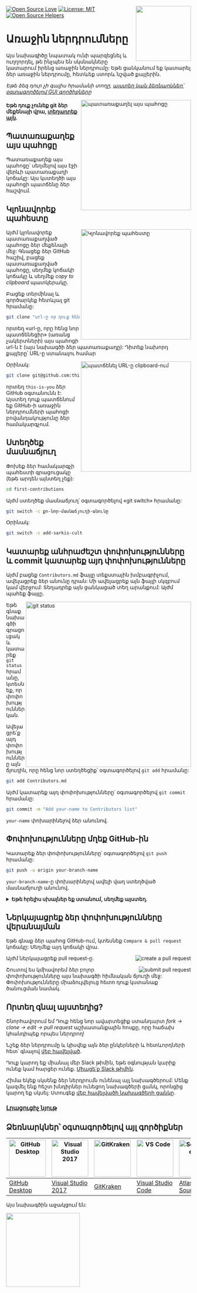 [![Open Source Love](https://firstcontributions.github.io/open-source-badges/badges/open-source-v1/open-source.svg)](https://github.com/firstcontributions/open-source-badges)
[<img align="right" width="150" src="https://firstcontributions.github.io/assets/Readme/join-slack-team.png">](https://join.slack.com/t/firstcontributors/shared_invite/zt-1n4y7xnk0-DnLVTaN6U9xLU79H5Hi62w)
[![License: MIT](https://img.shields.io/badge/License-MIT-green.svg)](https://opensource.org/licenses/MIT)
[![Open Source Helpers](https://www.codetriage.com/roshanjossey/first-contributions/badges/users.svg)](https://www.codetriage.com/roshanjossey/first-contributions)

# Առաջին ներդրումները

Այս նախագիծը նպատակ ունի պարզեցնել և ուղղորդել, թե ինչպես են սկսնակները կատարում իրենց առաջին ներդրումը: Եթե ​​ցանկանում եք կատարել ձեր առաջին ներդրումը, հետևեք ստորև նշված քայլերին.

_Եթե ​​ձեզ դուր չի գալիս հրամանի տողը, [այստեղ կան ձեռնարկներ՝ օգտագործելով GUI գործիքները](#tutorials-using-other-tools)_

<img align="right" width="300" src="https://firstcontributions.github.io/assets/Readme/fork.png" alt="պատառաքաղել այս պահոցը" />

#### Եթե ​​դուք չունեք git ձեր մեքենայի վրա, [տեղադրեք այն](https://docs.github.com/en/get-started/quickstart/set-up-git).

## Պատառաքաղեք այս պահոցը

Պատառաքաղեք այս պահոցը՝ սեղմելով այս էջի վերևի պատառաքաղի կոճակը:
Այս կստեղծի այս պահոցի պատճենը ձեր հաշվում.

## Կլոնավորեք պահեստը

<img align="right" width="300" src="https://firstcontributions.github.io/assets/Readme/clone.png" alt="Կլոնավորեք պահեստը" />

Այժմ կլոնավորեք պատառաքաղված պահոցը ձեր մեքենայի մեջ: Գնացեք ձեր GitHub հաշիվ, բացեք պատառաքաղված պահոցը, սեղմեք կոճակի կոճակը և սեղմեք _copy to clipboard_ պատկերակը.

Բացեք տերմինալ և գործարկեք հետևյալ git հրամանը:

```bash
git clone "url-ը որ դուք հենց նոր պատճենեցիք"
```

որտեղ «url-ը, որը հենց նոր պատճենեցիր» (առանց չակերտների) այս պահոցի url-ն է (այս նախագծի ձեր պատառաքաղը): Դիտեք նախորդ քայլերը՝ URL-ը ստանալու համար

<img align="right" width="300" src="https://firstcontributions.github.io/assets/Readme/copy-to-clipboard.png" alt="պատճենել URL-ը clipboard-ում" />

Օրինակ:

```bash
git clone git@github.com:this-is-you/first-contributions.git
```

որտեղ `this-is-you` ձեր GitHub օգտանունն է: Այստեղ դուք պատճենում եք GitHub-ի առաջին ներդրումների պահոցի բովանդակությունը ձեր համակարգչում.

## Ստեղծեք մասնաճյուղ

Փոխեք ձեր համակարգչի պահեստի գրացուցակը (եթե արդեն այնտեղ չեք):

```bash
cd first-contributions
```

Այժմ ստեղծեք մասնաճյուղ՝ օգտագործելով «git switch» հրամանը:

```bash
git switch -c քո-նոր-մասնաճյուղի-անունը
```

Օրինակ:

```bash
git switch -c add-sarkis-cult
```

## Կատարեք անհրաժեշտ փոփոխությունները և commit կատարեք այդ փոփոխությունները

Այժմ բացեք `Contributors.md` ֆայլը տեքստային խմբագրիչում, ավելացրեք ձեր անունը դրան: Մի ավելացրեք այն ֆայլի սկզբում կամ վերջում: Տեղադրեք այն ցանկացած տեղ արանքում: Այժմ պահեք ֆայլը.

<img align="right" width="450" src="https://firstcontributions.github.io/assets/Readme/git-status.png" alt="git status" />

Եթե ​​գնաք նախագծի գրացուցակ և կատարեք `git status` հրամանը, կտեսնեք, որ փոփոխություններ կան.

Ավելացրե՛ք այդ փոփոխությունները այն ճյուղին, որը հենց նոր ստեղծեցիք՝ օգտագործելով `git add` հրամանը:

```bash
git add Contributors.md
```

Այժմ կատարեք այդ փոփոխությունները՝ օգտագործելով `git commit` հրամանը:

```bash
git commit -m "Add your-name to Contributors list"
```

`your-name` փոխարինելով ձեր անունով.

## Փոփոխությունները մղեք GitHub-ին

Կատարեք ձեր փոփոխությունները՝ օգտագործելով `git push` հրամանը:

```bash
git push -u origin your-branch-name
```

`your-branch-name`-ը փոխարինելով ավելի վաղ ստեղծված մասնաճյուղի անունով.

<details>
<summary> <strong>Եթե ​​հրելիս սխալներ եք ստանում, սեղմեք այստեղ.</strong> </summary>

- ### Վավերացման սխալ
       <pre>remote: Support for password authentication was removed on August 13, 2021. Please use a personal access token instead.
  remote: Please see https://github.blog/2020-12-15-token-authentication-requirements-for-git-operations/ for more information.
  fatal: Authentication failed for 'https://github.com/<your-username>/first-contributions.git/'</pre>
  Գնացեք [GitHub-ի ձեռնարկ](https://docs.github.com/en/authentication/connecting-to-github-with-ssh/adding-a-new-ssh-key-to-your-github-account) ձեր հաշվի համար SSH բանալի ստեղծելու և կազմաձևելու վերաբերյալ.
  </details>

## Ներկայացրեք ձեր փոփոխությունները վերանայման

Եթե ​​գնաք ձեր պահոց GitHub-ում, կտեսնեք `Compare & pull request` կոճակը: Սեղմեք այդ կոճակի վրա.

<img style="float: right;" src="https://firstcontributions.github.io/assets/Readme/compare-and-pull.png" alt="create a pull request" />

Այժմ ներկայացրեք pull request-ը.

<img style="float: right;" src="https://firstcontributions.github.io/assets/Readme/submit-pull-request.png" alt="submit pull request" />

Շուտով ես կմիավորեմ ձեր բոլոր փոփոխությունները այս նախագծի հիմնական ճյուղի մեջ: Փոփոխությունները միաձուլվելուց հետո դուք կստանաք ծանուցման նամակ.

## Որտեղ գնալ այստեղից?

Շնորհավորում եմ Դուք հենց նոր ավարտեցիք ստանդարտ _fork -> clone -> edit -> pull request_ աշխատանքային հոսքը, որը հաճախ կհանդիպեք որպես ներդրող!

Նշեք ձեր ներդրումը և կիսվեք այն ձեր ընկերների և հետևորդների հետ՝ գնալով [վեբ հավելված](https://firstcontributions.github.io/#social-share).

Դուք կարող եք միանալ մեր Slack թիմին, եթե օգնության կարիք ունեք կամ հարցեր ունեք. [Միացե՛ք Slack թիմին](https://join.slack.com/t/firstcontributors/shared_invite/zt-1n4y7xnk0-DnLVTaN6U9xLU79H5Hi62w).

Հիմա եկեք սկսենք ձեր ներդրումն ունենալ այլ նախագծերում: Մենք կազմել ենք հեշտ խնդիրներ ունեցող նախագծերի ցանկ, որոնցից կարող եք սկսել: Ստուգեք [վեբ հավելվածի նախագծերի ցանկը](https://firstcontributions.github.io/#project-list).

### [Լրացուցիչ նյութ](additional-material/git_workflow_scenarios/additional-material.md)

## Ձեռնարկներ՝ օգտագործելով այլ գործիքներ

| <a href="gui-tool-tutorials/github-desktop-tutorial.md"><img alt="GitHub Desktop" src="https://desktop.github.com/images/desktop-icon.svg" width="100"></a> | <a href="gui-tool-tutorials/github-windows-vs2017-tutorial.md"><img alt="Visual Studio 2017" src="https://upload.wikimedia.org/wikipedia/commons/c/cd/Visual_Studio_2017_Logo.svg" width="100"></a> | <a href="gui-tool-tutorials/gitkraken-tutorial.md"><img alt="GitKraken" src="https://firstcontributions.github.io/assets/gui-tool-tutorials/gitkraken-tutorial/gk-icon.png" width="100"></a> | <a href="gui-tool-tutorials/github-windows-vs-code-tutorial.md"><img alt="VS Code" src="https://upload.wikimedia.org/wikipedia/commons/1/1c/Visual_Studio_Code_1.35_icon.png" width=100></a> | <a href="gui-tool-tutorials/sourcetree-macos-tutorial.md"><img alt="Sourcetree App" src="https://wac-cdn.atlassian.com/dam/jcr:81b15cde-be2e-4f4a-8af7-9436f4a1b431/Sourcetree-icon-blue.svg" width=100></a> | <a href="gui-tool-tutorials/github-windows-intellij-tutorial.md"><img alt="IntelliJ IDEA" src="https://upload.wikimedia.org/wikipedia/commons/thumb/9/9c/IntelliJ_IDEA_Icon.svg/512px-IntelliJ_IDEA_Icon.svg.png" width=100></a> |
| ----------------------------------------------------------------------------------------------------------------------------------------------------------- | --------------------------------------------------------------------------------------------------------------------------------------------------------------------------------------------------- | -------------------------------------------------------------------------------------------------------------------------------------------------------------------------------------------- | -------------------------------------------------------------------------------------------------------------------------------------------------------------------------------------------- | ------------------------------------------------------------------------------------------------------------------------------------------------------------------------------------------------------------ | -------------------------------------------------------------------------------------------------------------------------------------------------------------------------------------------------------------------------------- |
| [GitHub Desktop](gui-tool-tutorials/github-desktop-tutorial.md)                                                                                             | [Visual Studio 2017](gui-tool-tutorials/github-windows-vs2017-tutorial.md)                                                                                                                          | [GitKraken](gui-tool-tutorials/gitkraken-tutorial.md)                                                                                                                                        | [Visual Studio Code](gui-tool-tutorials/github-windows-vs-code-tutorial.md)                                                                                                                  | [Atlassian Sourcetree](gui-tool-tutorials/sourcetree-macos-tutorial.md)                                                                                                                                      | [IntelliJ IDEA](gui-tool-tutorials/github-windows-intellij-tutorial.md)                                                                                                                                                          |

<p>Այս նախագծին աջակցում են:</p>
<p>
  <a href="https://www.digitalocean.com/">
    <img src="https://opensource.nyc3.cdn.digitaloceanspaces.com/attribution/assets/SVG/DO_Logo_horizontal_blue.svg" width="201px">
  </a>
</p>
